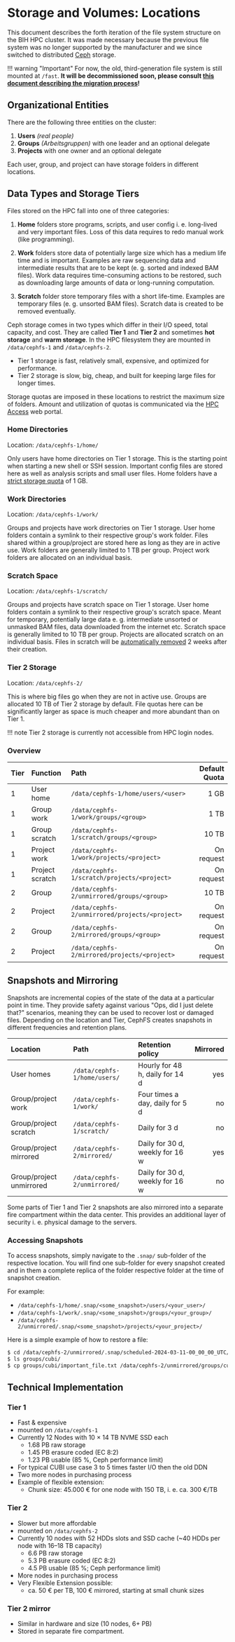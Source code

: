 # Storage and Volumes: Locations
This document describes the forth iteration of the file system structure on the BIH HPC cluster.
It was made necessary because the previous file system was no longer supported by the manufacturer and we since switched to distributed [Ceph](https://ceph.io/en/) storage.

!!! warning "Important"
    For now, the old, third-generation file system is still mounted at `/fast`. **It will be decommissioned soon, please consult [this document describing the migration process](storage-migration.md)!**

## Organizational Entities
There are the following three entities on the cluster:

1. **Users** *(real people)*
2. **Groups** *(Arbeitsgruppen)* with one leader and an optional delegate
3. **Projects** with one owner and an optional delegate

Each user, group, and project can have storage folders in different locations.

## Data Types and Storage Tiers
Files stored on the HPC fall into one of three categories:

1. **Home** folders store programs, scripts, and user config i.&nbsp;e. long-lived and very important files. 
Loss of this data requires to redo manual work (like programming).

2. **Work** folders store data of potentially large size which has a medium life time and is important.
Examples are raw sequencing data and intermediate results that are to be kept (e.&nbsp;g. sorted and indexed BAM files).
Work data requires time-consuming actions to be restored, such as downloading large amounts of data or long-running computation.

3. **Scratch** folder store temporary files with a short life-time.
Examples are temporary files (e.&nbsp;g. unsorted BAM files).
Scratch data is created to be removed eventually.

Ceph storage comes in two types which differ in their I/O speed, total capacity, and cost.
They are called **Tier 1** and **Tier 2** and sometimes **hot storage** and **warm storage**.
In the HPC filesystem they are mounted in `/data/cephfs-1` and `/data/cephfs-2`.

- Tier 1 storage is fast, relatively small, expensive, and optimized for performance.
- Tier 2 storage is slow, big, cheap, and built for keeping large files for longer times.

Storage quotas are imposed in these locations to restrict the maximum size of folders.
Amount and utilization of quotas is communicated via the [HPC Access](https://hpc-access.cubi.bihealth.org/) web portal.

### Home Directories
Location: `/data/cephfs-1/home/`

Only users have home directories on Tier 1 storage.
This is the starting point when starting a new shell or SSH session.
Important config files are stored here as well as analysis scripts and small user files.
Home folders have a [strict storage quota](./home-quota.md) of 1 GB.

### Work Directories
Location: `/data/cephfs-1/work/`

Groups and projects have work directories on Tier 1 storage.
User home folders contain a symlink to their respective group's work folder.
Files shared within a group/project are stored here as long as they are in active use.
Work folders are generally limited to 1 TB per group.
Project work folders are allocated on an individual basis.

### Scratch Space
Location: `/data/cephfs-1/scratch/`

Groups and projects have scratch space on Tier 1 storage.
User home folders contain a symlink to their respective group's scratch space.
Meant for temporary, potentially large data e. g. intermediate unsorted or unmasked BAM files, data downloaded from the internet etc.
Scratch space is generally limited to 10 TB per group.
Projects are allocated scratch on an individual basis.
Files in scratch will be [automatically removed](scratch-cleanup.md) 2 weeks after their creation.

### Tier 2 Storage
Location: `/data/cephfs-2/`

This is where big files go when they are not in active use.
Groups are allocated 10 TB of Tier 2 storage by default.
File quotas here can be significantly larger as space is much cheaper and more abundant than on Tier 1.

!!! note
    Tier 2 storage is currently not accessible from HPC login nodes.

### Overview

| Tier | Function        | Path                                           | Default Quota |
|:-----|:----------------|:-----------------------------------------------|--------------:|
|    1 | User home       | `/data/cephfs-1/home/users/<user>`             | 1 GB          |
|    1 | Group work      | `/data/cephfs-1/work/groups/<group>`           | 1 TB          |
|    1 | Group scratch   | `/data/cephfs-1/scratch/groups/<group>`        | 10 TB         |
|    1 | Project work    | `/data/cephfs-1/work/projects/<project>`       | On request    |
|    1 | Project scratch | `/data/cephfs-1/scratch/projects/<project>`    | On request    |
|    2 | Group           | `/data/cephfs-2/unmirrored/groups/<group>`     | 10 TB         |
|    2 | Project         | `/data/cephfs-2/unmirrored/projects/<project>` | On request    |
|    2 | Group           | `/data/cephfs-2/mirrored/groups/<group>`       | On request    |
|    2 | Project         | `/data/cephfs-2/mirrored/projects/<project>`   | On request    |

## Snapshots and Mirroring
Snapshots are incremental copies of the state of the data at a particular point in time. 
They provide safety against various "Ops, did I just delete that?" scenarios, meaning they can be used to recover lost or damaged files.
Depending on the location and Tier, CephFS creates snapshots in different frequencies and retention plans.

| Location                 | Path                         | Retention policy                | Mirrored |
|:-------------------------|:-----------------------------|:--------------------------------|---------:|
| User homes               | `/data/cephfs-1/home/users/` | Hourly for 48 h, daily for 14 d | yes      |
| Group/project work       | `/data/cephfs-1/work/`       | Four times a day, daily for 5 d | no       |
| Group/project scratch    | `/data/cephfs-1/scratch/`    | Daily for 3 d                   | no       |
| Group/project mirrored   | `/data/cephfs-2/mirrored/`   | Daily for 30 d, weekly for 16 w | yes      |
| Group/project unmirrored | `/data/cephfs-2/unmirrored/` | Daily for 30 d, weekly for 16 w | no       |

Some parts of Tier 1 and Tier 2 snapshots are also mirrored into a separate fire compartment within the data center.
This provides an additional layer of security i. e. physical damage to the servers.

### Accessing Snapshots
To access snapshots, simply navigate to the `.snap/` sub-folder of the respective location.
You will find one sub-folder for every snapshot created and in them a complete replica of the folder respective folder at the time of snapshot creation.

For example:

- `/data/cephfs-1/home/.snap/<some_snapshot>/users/<your_user>/`
- `/data/cephfs-1/work/.snap/<some_snapshot>/groups/<your_group>/`
- `/data/cephfs-2/unmirrored/.snap/<some_snapshot>/projects/<your_project>/`

Here is a simple example of how to restore a file:

```sh
$ cd /data/cephfs-2/unmirrored/.snap/scheduled-2024-03-11-00_00_00_UTC/
$ ls groups/cubi/
$ cp groups/cubi/important_file.txt /data/cephfs-2/unmirrored/groups/cubi/
```

## Technical Implementation
### Tier 1
- Fast & expensive
- mounted on `/data/cephfs-1`
- Currently 12 Nodes with 10 × 14 TB NVME SSD each
    - 1.68 PB raw storage
    - 1.45 PB erasure coded (EC 8:2)
    - 1.23 PB usable (85 %, Ceph performance limit)
- For typical CUBI use case 3 to 5 times faster I/O then the old DDN
- Two more nodes in purchasing process
- Example of flexible extension:
    - Chunk size: 45.000 € for one node with 150 TB, i. e. ca. 300 €/TB

### Tier 2
- Slower but more affordable
- mounted on `/data/cephfs-2`
- Currently 10 nodes with 52 HDDs slots and SSD cache (~40 HDDs per node with 16–18 TB capacity)
    - 6.6 PB raw storage
    - 5.3 PB erasure coded (EC 8:2)
    - 4.5 PB usable (85 %; Ceph performance limit)
- More nodes in purchasing process
- Very Flexible Extension possible:
    - ca. 50 € per TB, 100 € mirrored, starting at small chunk sizes
    
### Tier 2 mirror
- Similar in hardware and size (10 nodes, 6+ PB)
- Stored in separate fire compartment.
